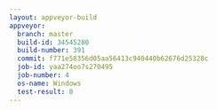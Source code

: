 ```yaml
---
layout: appveyor-build
appveyor:
  branch: master
  build-id: 34545280
  build-number: 391
  commit: f771e58356d05aa56413c940440b62676d25328c
  job-id: yaa274oo7s270495
  job-number: 4
  os-name: Windows
  test-result: 0
---
```

